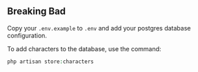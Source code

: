 ## Breaking Bad

Copy your `.env.example` to `.env` and add your postgres database configuration.

To add characters to the database, use the command:
```php
php artisan store:characters
```
